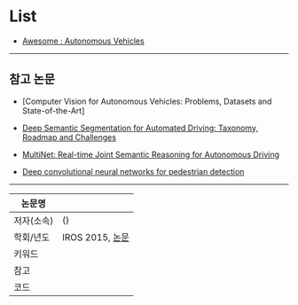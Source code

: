 

# List 

- [Awesome : Autonomous Vehicles](https://github.com/takeitallsource/awesome-autonomous-vehicles)



---

## 참고 논문

- [Computer Vision for Autonomous Vehicles: Problems, Datasets and State-of-the-Art]

- [Deep Semantic Segmentation for Automated Driving: Taxonomy, Roadmap and Challenges](https://arxiv.org/abs/1707.02432v2)

- [MultiNet: Real-time Joint Semantic Reasoning for Autonomous Driving](https://arxiv.org/abs/1612.07695v1)


- [Deep convolutional neural networks for pedestrian detection](https://arxiv.org/abs/1510.03608v5)


---
|논문명||
|-|-|
|저자(소속)| ()|
|학회/년도| IROS 2015, [논문]()|
|키워드| |
|참고||
|코드||

